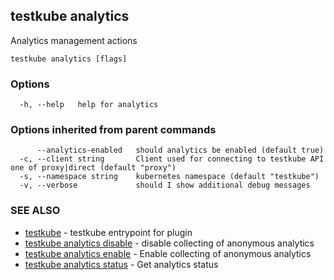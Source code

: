## testkube analytics

Analytics management actions

```
testkube analytics [flags]
```

### Options

```
  -h, --help   help for analytics
```

### Options inherited from parent commands

```
      --analytics-enabled   should analytics be enabled (default true)
  -c, --client string       Client used for connecting to testkube API one of proxy|direct (default "proxy")
  -s, --namespace string    kubernetes namespace (default "testkube")
  -v, --verbose             should I show additional debug messages
```

### SEE ALSO

* [testkube](testkube.md)	 - testkube entrypoint for plugin
* [testkube analytics disable](testkube_analytics_disable.md)	 - disable collecting of anonymous analytics
* [testkube analytics enable](testkube_analytics_enable.md)	 - Enable collecting of anonymous analytics
* [testkube analytics status](testkube_analytics_status.md)	 - Get analytics status

